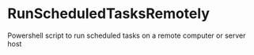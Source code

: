 # RunScheduledTasksRemotely
Powershell script to run scheduled tasks on a remote computer or server host

